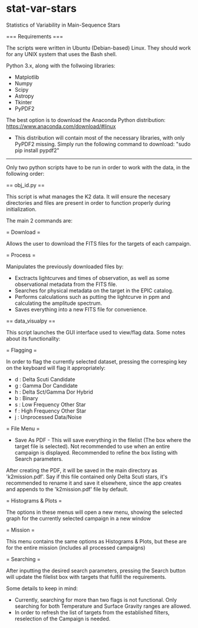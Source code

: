 # stat-var-stars
Statistics of Variability in Main-Sequence Stars

=== Requirements ===

The scripts were written in Ubuntu (Debian-based) Linux. They should work for any UNIX system that uses the Bash shell.


Python 3.x, along with the follwoing libraries:
- Matplotlib
- Numpy
- Scipy
- Astropy
- Tkinter
- PyPDF2

The best option is to download the Anaconda Python distribution: https://www.anaconda.com/download/#linux
- This distribution will contain most of the necessary libraries, with only PyPDF2 missing.
  Simply run the following command to download:  "sudo pip install pypdf2"

----------------------------------------------------------------------------------------------------------------------------

Only two python scripts have to be run in order to work with the data, in the following order:

== obj_id.py ==

This script is what manages the K2 data. It will ensure the necesary directories and files are present in order to function properly during initialization.

The main 2 commands are:

= Download =

Allows the user to download the FITS files for the targets of each campaign.

= Process =

Manipulates the previously downloaded files by:
- Exctracts lightcurves and times of observation, as well as some observational metadata from the FITS file.
- Searches for physical metadata on the target in the EPIC catalog.
- Performs calculations such as putting the lightcurve in ppm and calculating the amplitude spectrum.
- Saves everything into a new FITS file for convenience.

== data_visualpy ==

This script launches the GUI interface used to view/flag data. Some notes about its functionality:

= Flagging =

In order to flag the currently selected dataset, pressing the corresping key on the keyboard will flag it appropriately:
- d : Delta Scuti Candidate
- g : Gamma Dor Candidate
- h : Delta Sct/Gamma Dor Hybrid
- b : Binary
- s : Low Frequency Other Star
- f : High Frequency Other Star
- j : Unprocessed Data/Noise

= File Menu =

- Save As PDF -
This will save everything in the filelist (The box where the target file is selected). Not recommended to use when an entire campaign is displayed. Recommended to refine the box listing with Search parameters.

After creating the PDF, it will be saved in the main directory as 'k2mission.pdf'. Say if this file contained only Delta Scuti stars, it's recommended to rename it and save it elsewhere, since the app creates and appends to the 'k2mission.pdf' file by default.

= Histograms & Plots =

The options in these menus will open a new menu, showing the selected graph for the currently selected campaign in a new window

= Mission =

This menu contains the same options as Histograms & Plots, but these are for the entire mission (includes all processed campaigns)

= Searching =

After inputting the desired search parameters, pressing the Search button will update the filelist box with targets that fulfill the requirements.

Some details to keep in mind:
- Currently, searching for more than two flags is not functional. Only searching for both Temperature and Surface Gravity ranges are allowed.
- In order to refresh the list of targets from the established filters, reselection of the Campaign is needed.

